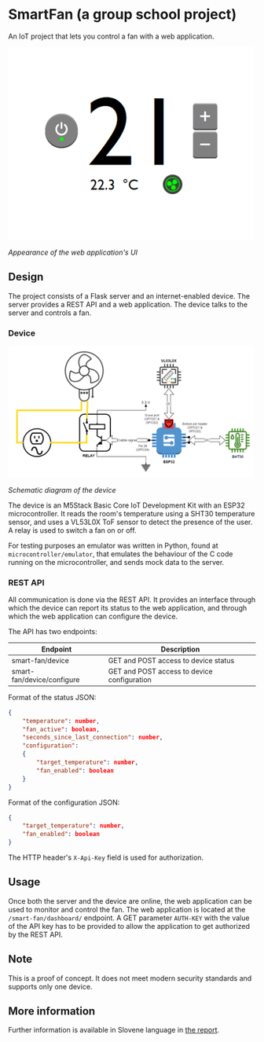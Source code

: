 # SmartFan (a group school project)

An IoT project that lets you control a fan with a web application.

<img alt="Appearance of the web application's UI" src="docs/images/web-app-ui.png" width="500">

*Appearance of the web application's UI*


## Design

The project consists of a Flask server and an internet-enabled device. The server provides a REST API and a web application. The device talks to the server and controls a fan.


### Device

<img alt="Schematic diagram of the device" src="docs/images/device-diagram.png" width="500">

*Schematic diagram of the device*

The device is an M5Stack Basic Core IoT Development Kit with an ESP32 microcontroller. It reads the room's temperature using a SHT30 temperature sensor, and uses a VL53L0X ToF sensor to detect the presence of the user. A relay is used to switch a fan on or off.

For testing purposes an emulator was written in Python, found at `microcontroller/emulator`, that emulates the behaviour of the C code running on the microcontroller, and sends mock data to the server.


### REST API

All communication is done via the REST API. It provides an interface through which the device can report its status to the web application, and through which the web application can configure the device.

The API has two endpoints:

| Endpoint | Description |
|-|-|
| smart-fan/device | GET and POST access to device status |
| smart-fan/device/configure | GET and POST access to device configuration |

Format of the status JSON:

```json
{
    "temperature": number,
    "fan_active": boolean,
    "seconds_since_last_connection": number,
    "configuration":
    {
        "target_temperature": number,
        "fan_enabled": boolean
    }
}
```

Format of the configuration JSON:

```json
{
    "target_temperature": number,
    "fan_enabled": boolean
}
```

The HTTP header's `X-Api-Key` field is used for authorization.


## Usage

Once both the server and the device are online, the web application can be used to monitor and control the fan. The web application is located at the `/smart-fan/dashboard/` endpoint. A GET parameter `AUTH-KEY` with the value of the API key has to be provided to allow the application to get authorized by the REST API.


## Note

This is a proof of concept. It does not meet modern security standards and supports only one device.


## More information

Further information is available in Slovene language in [the report](docs/report.pdf).